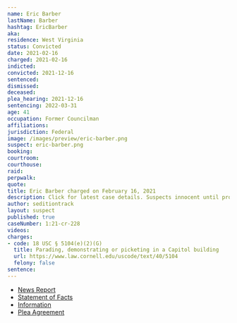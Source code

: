 ```yaml
---
name: Eric Barber
lastName: Barber
hashtag: EricBarber
aka:
residence: West Virginia
status: Convicted
date: 2021-02-16
charged: 2021-02-16
indicted:
convicted: 2021-12-16
sentenced:
dismissed:
deceased:
plea_hearing: 2021-12-16
sentencing: 2022-03-31
age: 41
occupation: Former Councilman
affiliations:
jurisdiction: Federal
image: /images/preview/eric-barber.png
suspect: eric-barber.png
booking:
courtroom:
courthouse:
raid:
perpwalk:
quote:
title: Eric Barber charged on February 16, 2021
description: Click for latest case details. Suspects innocent until proven guilty.
author: seditiontrack
layout: suspect
published: true
caseNumber: 1:21-cr-228
videos:
charges:
- code: 18 USC § 5104(e)(2)(G)
  title: Parading, demonstrating or picketing in a Capitol building
  url: https://www.law.cornell.edu/uscode/text/40/5104
  felony: false
sentence:
---
```

- [News Report](https://www.msn.com/en-us/news/us/west-virginia-man-charged-with-stealing-cspan-equipment-during-capitol-riots/ar-BB1efFsk)
- [Statement of Facts](https://www.justice.gov/usao-dc/case-multi-defendant/file/1468906/download)
- [Information](https://www.justice.gov/usao-dc/case-multi-defendant/file/1378381/download)
- [Plea Agreement](https://www.justice.gov/usao-dc/case-multi-defendant/file/1468901/download)
